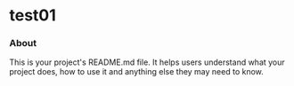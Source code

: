 test01
======

### About

This is your project's README.md file. It helps users understand what your
project does, how to use it and anything else they may need to know.
